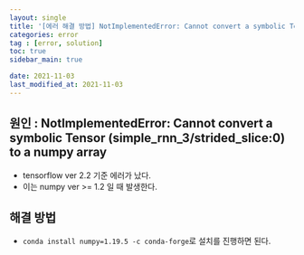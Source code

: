 ```yaml
---
layout: single
title: '[에러 해결 방법] NotImplementedError: Cannot convert a symbolic Tensor (simple_rnn_3/strided_slice:0) to a numpy array'
categories: error
tag : [error, solution]
toc: true
sidebar_main: true

date: 2021-11-03
last_modified_at: 2021-11-03
---
```

## 원인 : NotImplementedError: Cannot convert a symbolic Tensor (simple_rnn_3/strided_slice:0) to a numpy array

- tensorflow ver 2.2 기준 에러가 났다.  
- 이는 numpy ver >= 1.2 일 때 발생한다.


## 해결 방법

- `conda install numpy=1.19.5 -c conda-forge`로 설치를 진행하면 된다.


